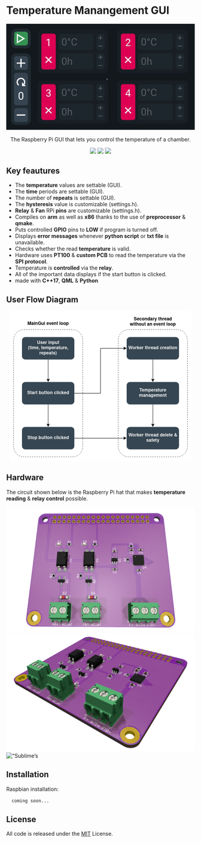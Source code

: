 # Temperature Manangement GUI

<p align="center">
  <img src="/readme/gif.gif" alt="Sublime's custom image"/>
</p>

<p align="center">
  The Raspberry Pi GUI that lets you control the temperature of a chamber.
</p>


<p align="center">
  <img src="https://img.shields.io/badge/c++-%2300599C.svg?style=for-the-badge&logo=c%2B%2B&logoColor=white">
  <img src="https://img.shields.io/badge/Qt-%23217346.svg?style=for-the-badge&logo=Qt&logoColor=white"/>
  <img src="https://img.shields.io/badge/Python-3776AB?style=for-the-badge&logo=python&logoColor=white"> 
</p>



## Key feautures
* The **temperature** values are settable (GUI).
* The **time** periods are settable (GUI).
* The number of **repeats** is settable (GUI).
* The **hysteresis** value is customizable (settings.h).
* **Relay** & **Fan** RPi **pins** are customizable (settings.h).
* Compiles on **arm** as well as **x86** thanks to the use of **preprocessor** & **qmake**.
* Puts controlled **GPIO** pins to **LOW** if program is turned off.
* Displays **error messages** whenever **python script** or **txt file** is unavailable.
* Checks whether the read **temperature** is valid.
* Hardware uses **PT100** & **custom PCB** to read the temperature via the **SPI protocol**.
* Temperature is **controlled** via the **relay**.
* All of the important data displays if the start button is clicked.
* made with **C++17**, **QML** & **Python**
## User Flow Diagram

<p align="center">
  <img src="/readme/userFlow.png" alt="Sublime's custom image"/>
</p>


## Hardware
The circuit shown below is the Raspberry Pi hat that makes **temperature reading** & **relay control** possible.
<p align=“center”>
  <img src="/readme/render1.png" alt=“Sublime’s custom image”/>
  <img src="/readme/render2.png" alt=“Sublime’s custom image”/>
  <img src="/readme/sch.png" alt=“Sublime’s custom image”/>
</p>

## Installation

Raspbian installation:

```bash
  coming soon...
```


## License

All code is released under the [MIT](https://choosealicense.com/licenses/mit/) License.


